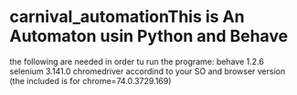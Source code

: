 # carnival_automationThis is An Automaton usin Python and Behave
the following are needed in order tu run the programe:
behave                1.2.6
selenium              3.141.0
chromedriver accordind to your SO and browser version (the included is for chrome=74.0.3729.169)
